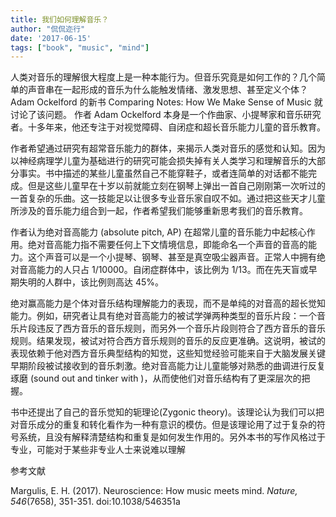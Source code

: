 ```yaml
---
title: 我们如何理解音乐？
author: "侃侃迩行"
date: '2017-06-15'
tags: ["book", "music", "mind"]
---
```


人类对音乐的理解很大程度上是一种本能行为。但音乐究竟是如何工作的？几个简单的声音串在一起形成的音乐为什么能触发情绪、激发思想、甚至定义个体？Adam Ockelford 的新书 Comparing Notes: How We Make Sense of Music 就讨论了该问题。 作者 Adam Ockelford 本身是一个作曲家、小提琴家和音乐研究者。十多年来，他还专注于对视觉障碍、自闭症和超长音乐能力儿童的音乐教育。

作者希望通过研究有超常音乐能力的群体，来揭示人类对音乐的感觉和认知。因为以神经病理学儿童为基础进行的研究可能会损失掉有关人类学习和理解音乐的大部分事实。书中描述的某些儿童虽然自己不能穿鞋子，或者连简单的对话都不能完成。但是这些儿童早在十岁以前就能立刻在钢琴上弹出一首自己刚刚第一次听过的一首复杂的乐曲。这一技能足以让很多专业音乐家自叹不如。通过把这些天才儿童所涉及的音乐能力组合到一起，作者希望我们能够重新思考我们的音乐教育。

作者认为绝对音高能力 (absolute pitch, AP) 在超常儿童的音乐能力中起核心作用。绝对音高能力指不需要任何上下文情境信息，即能命名一个声音的音高的能力。这个声音可以是一个小提琴、钢琴、甚至是真空吸尘器声音。正常人中拥有绝对音高能力的人只占 1/10000。自闭症群体中，该比例为 1/13。而在先天盲或早期失明的人群中，该比例则高达 45%。

绝对赢高能力是个体对音乐结构理解能力的表现，而不是单纯的对音高的超长觉知能力。例如，研究者让具有绝对音高能力的被试学弹两种类型的音乐片段：一个音乐片段违反了西方音乐的音乐规则，而另外一个音乐片段则符合了西方音乐的音乐规则。结果发现，被试对符合西方音乐规则的音乐的反应更准确。这说明，被试的表现依赖于他对西方音乐典型结构的知觉，这些知觉经验可能来自于大脑发展关键早期阶段被试接收到的音乐刺激。绝对音高能力让儿童能够对熟悉的曲调进行反复琢磨 (sound out and tinker with )，从而使他们对音乐结构有了更深层次的把握。

书中还提出了自己的音乐觉知的轭理论(Zygonic theory)。该理论认为我们可以把对音乐成分的重复和转化看作为一种有意识的模仿。但是该理论用了过于复杂的符号系统，且没有解释清楚结构和重复是如何发生作用的。另外本书的写作风格过于专业，可能对于某些非专业人士来说难以理解

参考文献

Margulis, E. H. (2017). Neuroscience: How music meets mind. *Nature, 546*(7658), 351-351. doi:10.1038/546351a
